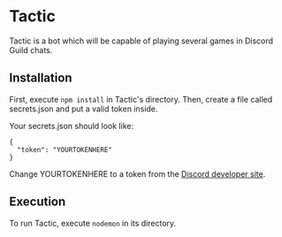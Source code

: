 # Tactic

Tactic is a bot which will be capable of playing several games in Discord Guild chats.

## Installation
First, execute ```npm install``` in Tactic's directory. Then, create a file called secrets.json and put a valid token inside.

Your secrets.json should look like:
```
{
  "token": "YOURTOKENHERE"
}
```
Change YOURTOKENHERE to a token from the [Discord developer site](https://discordapp.com/developers).

## Execution
To run Tactic, execute ```nodemon``` in its directory.
